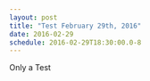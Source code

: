 ```yaml
---
layout: post
title: "Test February 29th, 2016"
date: 2016-02-29
schedule: 2016-02-29T18:30:00.0-8
---
```


Only a Test